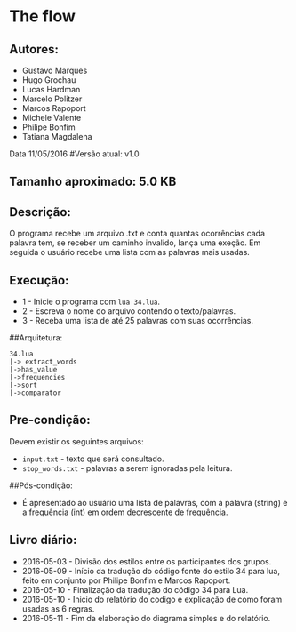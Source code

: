 # The flow


## Autores:

* Gustavo Marques
* Hugo Grochau
* Lucas Hardman
* Marcelo Politzer
* Marcos Rapoport
* Michele Valente
* Philipe Bonfim
* Tatiana Magdalena

Data 11/05/2016
#Versão atual: v1.0


## Tamanho aproximado: 5.0 KB

## Descrição:
O programa recebe um arquivo .txt e conta quantas ocorrências cada palavra tem, se receber um caminho invalido, lança uma exeção. Em seguida o usuário recebe uma lista com as palavras mais usadas.

## Execução:
* 1 - Inicie o programa com `lua 34.lua`.
* 2 - Escreva o nome do arquivo contendo o texto/palavras.
* 3 - Receba uma lista de até 25 palavras com suas ocorrências.

##Arquitetura:
```
34.lua
|-> extract_words
|->has_value
|->frequencies
|->sort
|->comparator
```

## Pre-condição:

Devem existir os seguintes arquivos:
* `input.txt` - texto que será consultado.
* `stop_words.txt` - palavras a serem ignoradas pela leitura.

##Pós-condição:
* É apresentado ao usuário uma lista de palavras, com a palavra (string) e a frequência (int) em ordem decrescente de frequência.

## Livro diário:
* 2016-05-03 - Divisão dos estilos entre os participantes dos grupos.
* 2016-05-09 - Início da tradução do código fonte do estilo 34 para lua, feito em conjunto por Philipe Bonfim e Marcos Rapoport.
* 2016-05-10 - Finalização da tradução do código 34 para Lua.
* 2016-05-10 - Inicio do relatório do codigo e explicação de como foram usadas as 6 regras.
* 2016-05-11 - Fim da elaboração do diagrama simples e do relatório.
